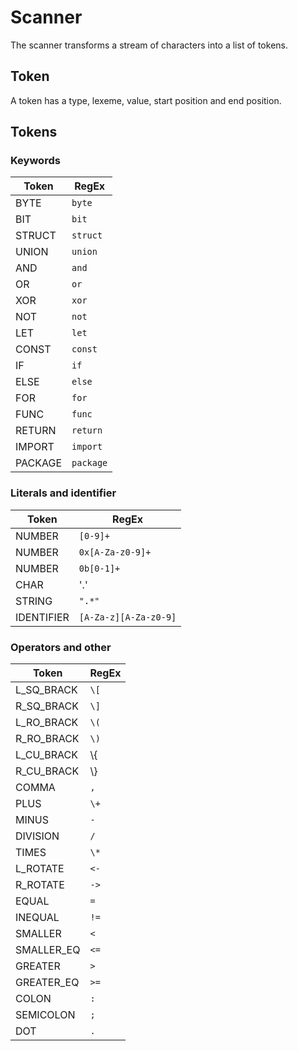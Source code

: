 # Scanner

The scanner transforms a stream of characters into a list of tokens.

## Token

A token has a type, lexeme, value, start position and end position.

## Tokens

### Keywords

| Token    | RegEx      | 
|----------|------------| 
| BYTE     | `byte`     | 
| BIT      | `bit`      | 
| STRUCT   | `struct`   |
| UNION    | `union`    |
| AND      | `and`      | 
| OR       | `or`       | 
| XOR      | `xor`      | 
| NOT      | `not`      | 
| LET      | `let`      | 
| CONST    | `const`    | 
| IF       | `if`       | 
| ELSE     | `else`     | 
| FOR      | `for`      | 
| FUNC     | `func`     | 
| RETURN   | `return`   | 
| IMPORT   | `import`   | 
| PACKAGE  | `package`  | 

### Literals and identifier

| Token      | RegEx                 | 
|------------|-----------------------| 
| NUMBER     | `[0-9]+`              | 
| NUMBER     | `0x[A-Za-z0-9]+`      | 
| NUMBER     | `0b[0-1]+`            | 
| CHAR       | '.'                   |
| STRING     | `".*"`                | 
| IDENTIFIER | `[A-Za-z][A-Za-z0-9]` | 

### Operators and other

| Token      | RegEx | 
|------------|-------| 
| L_SQ_BRACK | `\[`  | 
| R_SQ_BRACK | `\]`  | 
| L_RO_BRACK | `\(`  | 
| R_RO_BRACK | `\)`  | 
| L_CU_BRACK | \\{   | 
| R_CU_BRACK | \\}   | 
| COMMA      | `,`   | 
| PLUS       | `\+`  | 
| MINUS      | `-`   | 
| DIVISION   | `/`   | 
| TIMES      | `\*`  | 
| L_ROTATE   | `<-`  | 
| R_ROTATE   | `->`  | 
| EQUAL      | `=`   | 
| INEQUAL    | `!=`  | 
| SMALLER    | `<`   | 
| SMALLER_EQ | `<=`  | 
| GREATER    | `>`   | 
| GREATER_EQ | `>=`  | 
| COLON      | `:`   | 
| SEMICOLON  | `;`   | 
| DOT        | `.`   | 
